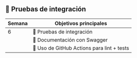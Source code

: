 ## 📅 Pruebas de integración

| Semana | Objetivos principales                                             |
| ------ | ----------------------------------------------------------------- |
| 6      | 🧪 Pruebas de integración                                         |
|        | 📘 Documentación con Swagger                                      |
|        | 🔄 Uso de GitHub Actions para lint + tests                        |
<!--stackedit_data:
eyJoaXN0b3J5IjpbLTg4NDQyNTMxOV19
-->